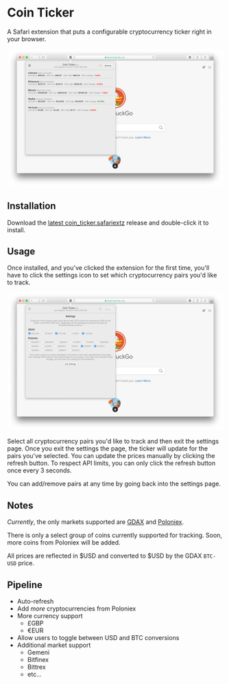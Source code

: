 # Coin Ticker

A Safari extension that puts a configurable cryptocurrency ticker right in your browser.

![ticker image](https://raw.githubusercontent.com/quoid/coin-ticker/sandbox/etc/ticker.png)

## Installation

Download the [latest coin_ticker.safariextz](https://github.com/quoid/coin-ticker/releases) release and double-click it to install.

## Usage

Once installed, and you've clicked the extension for the first time, you'll have to click the settings icon to set which cryptocurrency pairs you'd like to track.

![settings image](https://raw.githubusercontent.com/quoid/coin-ticker/sandbox/etc/settings.png)

Select all cryptocurrency pairs you'd like to track and then exit the settings page. Once you exit the settings the page, the ticker will update for the pairs you've selected. You can update the prices manually by clicking the refresh button. To respect API limits, you can only click the refresh button once every 3 seconds.

You can add/remove pairs at any time by going back into the settings page.

## Notes

*Currently*, the only markets supported are [GDAX](https://www.gdax.com) and [Poloniex](https://poloniex.com).

There is only a select group of coins currently supported for tracking. Soon, more coins from Poloniex will be added.

All prices are reflected in $USD and converted to $USD by the GDAX `BTC-USD` price.


## Pipeline

* Auto-refresh
* Add *more* cryptocurrencies from Poloniex
* More currency support
    * £GBP
    * €EUR
* Allow users to toggle between USD and BTC conversions
* Additional market support
    * Gemeni
    * Bitfinex
    * Bittrex
    * etc...